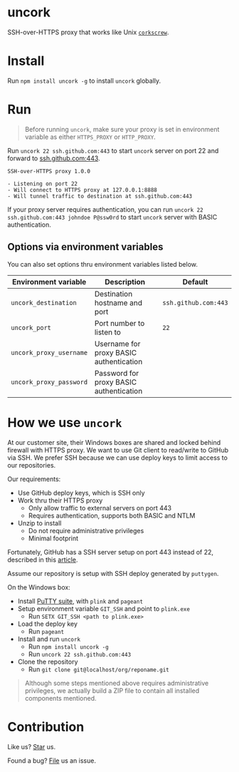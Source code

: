 # uncork

SSH-over-HTTPS proxy that works like Unix [`corkscrew`](http://agroman.net/corkscrew/).

# Install

Run `npm install uncork -g` to install `uncork` globally.

# Run

> Before running `uncork`, make sure your proxy is set in environment variable as either `HTTPS_PROXY` or `HTTP_PROXY`.

Run `uncork 22 ssh.github.com:443` to start `uncork` server on port 22 and forward to [ssh.github.com:443](ssh://ssh.github.com:443).

```
SSH-over-HTTPS proxy 1.0.0

- Listening on port 22
- Will connect to HTTPS proxy at 127.0.0.1:8888
- Will tunnel traffic to destination at ssh.github.com:443
```

If your proxy server requires authentication, you can run `uncork 22 ssh.github.com:443 johndoe P@ssw0rd` to start `uncork` server with BASIC authentication.

## Options via environment variables

You can also set options thru environment variables listed below.

| Environment variable    | Description                             | Default              |
| ----------------------- | --------------------------------------- | -------------------- |
| `uncork_destination`    | Destination hostname and port           | `ssh.github.com:443` |
| `uncork_port`           | Port number to listen to                | `22`                 |
| `uncork_proxy_username` | Username for proxy BASIC authentication |                      |
| `uncork_proxy_password` | Password for proxy BASIC authentication |                      |

# How we use `uncork`

At our customer site, their Windows boxes are shared and locked behind firewall with HTTPS proxy. We want to use Git client to read/write to GitHub via SSH. We prefer SSH because we can use deploy keys to limit access to our repositories.

Our requirements:

* Use GitHub deploy keys, which is SSH only
* Work thru their HTTPS proxy
  * Only allow traffic to external servers on port 443
  * Requires authentication, supports both BASIC and NTLM
* Unzip to install
  * Do not require administrative privileges
  * Minimal footprint

Fortunately, GitHub has a SSH server setup on port 443 instead of 22, described in this [article](https://help.github.com/articles/using-ssh-over-the-https-port/).

Assume our repository is setup with SSH deploy generated by `puttygen`.

On the Windows box:

* Install [PuTTY suite](http://www.chiark.greenend.org.uk/~sgtatham/putty/), with `plink` and `pageant`
* Setup environment variable `GIT_SSH` and point to `plink.exe`
  * Run `SETX GIT_SSH <path to plink.exe>`
* Load the deploy key
  * Run `pageant`
* Install and run `uncork`
  * Run `npm install uncork -g`
  * Run `uncork 22 ssh.github.com:443`
* Clone the repository
  * Run `git clone git@localhost/org/reponame.git`

> Although some steps mentioned above requires administrative privileges, we actually build a ZIP file to contain all installed components mentioned.

# Contribution

Like us? [Star](https://github.com/compulim/uncork/stargazers) us.

Found a bug? [File](https://github.com/compulim/uncork/issues) us an issue.
